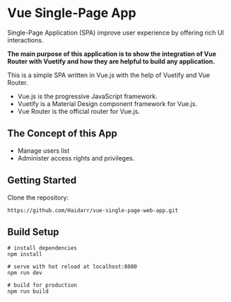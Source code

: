 # Vue Single-Page App
Single-Page Application (SPA) improve user experience by offering rich UI interactions. 

**The main purpose of this application is to show the integration of Vue Router with Vuetify and how they are helpful to build any application.**

This is a simple SPA written in Vue.js with the help of Vuetify and Vue Router.

- Vue.js is the progressive JavaScript framework.
- Vuetify is a Material Design component framework for Vue.js.
- Vue Router is the official router for Vue.js.

## The Concept of this App

- Manage users list
- Administer access rights and privileges.


## Getting Started

Clone the repository:
```
https://github.com/Haidarr/vue-single-page-web-app.git
```

## Build Setup
```
# install dependencies
npm install

# serve with hot reload at localhost:8080
npm run dev

# build for production 
npm run build
```
